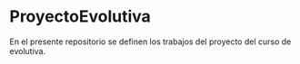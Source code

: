 # ProyectoEvolutiva
En el presente repositorio se definen los trabajos del proyecto del curso de evolutiva.
